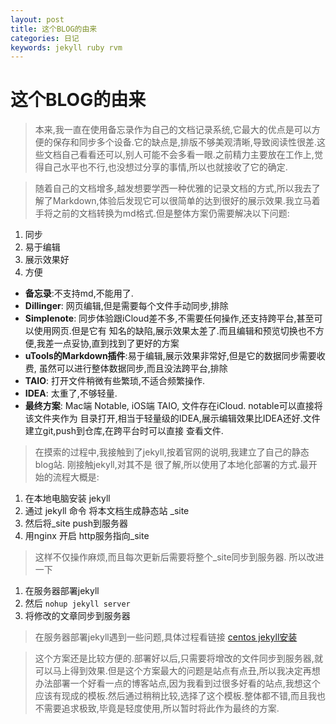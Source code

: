 ```yaml
---
layout: post
title: 这个BLOG的由来
categories: 日记
keywords: jekyll ruby rvm
---
```

#  这个BLOG的由来
> 本来,我一直在使用备忘录作为自己的文档记录系统,它最大的优点是可以方便的保存和同步多个设备.它的缺点是,排版不够美观清晰,导致阅读性很差.这些文档自己看看还可以,别人可能不会多看一眼.之前精力主要放在工作上,觉得自己水平也不行,也没想过分享的事情,所以也就接收了它的确定.

> 随着自己的文档增多,越发想要学西一种优雅的记录文档的方式,所以我去了解了Markdown,体验后发现它可以很简单的达到很好的展示效果.我立马着手将之前的文档转换为md格式.但是整体方案仍需要解决以下问题:
1. 同步
2. 易于编辑
3. 展示效果好
4. 方便

* **备忘录**:不支持md,不能用了.
* **Dillinger**: 网页编辑,但是需要每个文件手动同步,排除
* **Simplenote**: 同步体验跟iCloud差不多,不需要任何操作,还支持跨平台,甚至可以使用网页.但是它有
  知名的缺陷,展示效果太差了.而且编辑和预览切换也不方便,我差一点妥协,直到找到了更好的方案
* **uTools的Markdown插件**:易于编辑,展示效果非常好,但是它的数据同步需要收费,
  虽然可以进行整体数据同步,而且没法跨平台,排除
* **TAIO**: 打开文件稍微有些繁琐,不适合频繁操作.
* **IDEA**: 太重了,不够轻量.
* **最终方案**: Mac端 Notable, iOS端 TAIO, 文件存在iCloud. notable可以直接将该文件夹作为
  目录打开,相当于轻量级的IDEA,展示编辑效果比IDEA还好.文件建立git,push到仓库,在跨平台时可以直接
  查看文件.

> 在摸索的过程中,我接触到了jekyll,按着官网的说明,我建立了自己的静态blog站. 刚接触jekyll,对其不是
很了解,所以使用了本地化部署的方式.最开始的流程大概是:
1. 在本地电脑安装 jekyll
2. 通过 jekyll 命令 将本文档生成静态站 _site
3. 然后将_site push到服务器
4. 用nginx 开启 http服务指向_site

> 这样不仅操作麻烦,而且每次更新后需要将整个_site同步到服务器. 所以改进一下
1. 在服务器部署jekyll
2. 然后 `nohup jekyll server`
3. 将修改的文章同步到服务器

> 在服务器部署jekyll遇到一些问题,具体过程看链接 [centos jekyll安装](https://github.wengyuanjia.fun//2022/01/12/jekyll/)

> 这个方案还是比较方便的.部署好以后,只需要将增改的文件同步到服务器,就可以马上得到效果.但是这个方案最大的问题是站点有点丑,所以我决定再想办法部署一个好看一点的博客站点,因为我看到过很多好看的站点,我想这个应该有现成的模板.然后通过稍稍比较,选择了这个模板.整体都不错,而且我也不需要追求极致,毕竟是轻度使用,所以暂时将此作为最终的方案.




